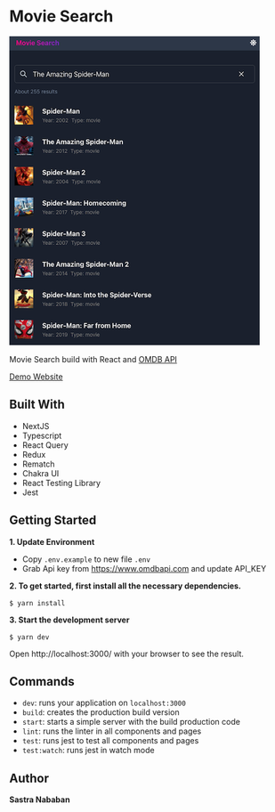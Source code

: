 # Movie Search

![Movie Search Screenshot](https://raw.githubusercontent.com/SastraNababan/movie-search/master/public/screenshot.png)

Movie Search build with React and [OMDB API](http://www.omdbapi.com)

[Demo Website](https://movie-search-ok.vercel.app/)

## Built With

- NextJS
- Typescript
- React Query
- Redux
- Rematch
- Chakra UI
- React Testing Library
- Jest

## Getting Started

**1. Update Environment**

- Copy `.env.example` to new file `.env`
- Grab Api key from https://www.omdbapi.com and update API_KEY

**2. To get started, first install all the necessary dependencies.**

```
$ yarn install
```

**3. Start the development server**

```
$ yarn dev
```

Open http://localhost:3000/ with your browser to see the result.

## Commands

- `dev`: runs your application on `localhost:3000`
- `build`: creates the production build version
- `start`: starts a simple server with the build production code
- `lint`: runs the linter in all components and pages
- `test`: runs jest to test all components and pages
- `test:watch`: runs jest in watch mode

## Author

**Sastra Nababan**
